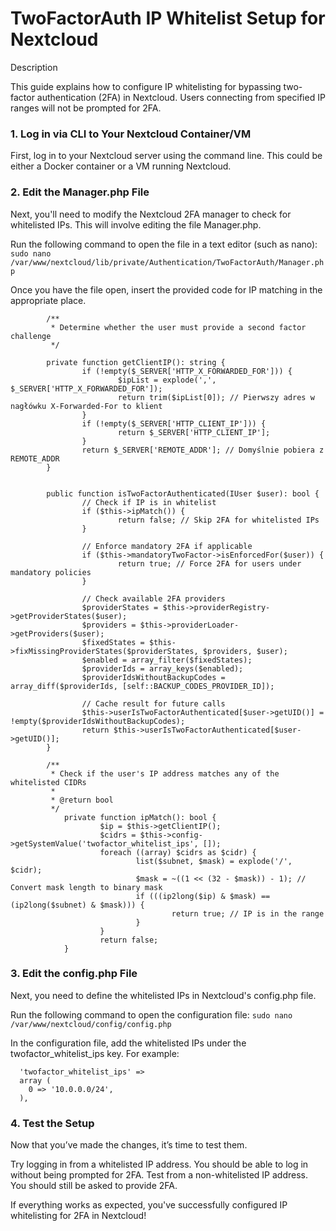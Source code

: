 # TwoFactorAuth IP Whitelist Setup for Nextcloud

Description

This guide explains how to configure IP whitelisting for bypassing two-factor authentication (2FA) in Nextcloud. Users connecting from specified IP ranges will not be prompted for 2FA.

### 1. Log in via CLI to Your Nextcloud Container/VM
First, log in to your Nextcloud server using the command line. This could be either a Docker container or a VM running Nextcloud.

### 2. Edit the Manager.php File
Next, you'll need to modify the Nextcloud 2FA manager to check for whitelisted IPs. This will involve editing the file Manager.php.

Run the following command to open the file in a text editor (such as nano):
`sudo nano /var/www/nextcloud/lib/private/Authentication/TwoFactorAuth/Manager.php`

Once you have the file open, insert the provided code for IP matching in the appropriate place.

```
        /**
         * Determine whether the user must provide a second factor challenge
         */

		private function getClientIP(): string {
		        if (!empty($_SERVER['HTTP_X_FORWARDED_FOR'])) {
		                $ipList = explode(',', $_SERVER['HTTP_X_FORWARDED_FOR']);
		                return trim($ipList[0]); // Pierwszy adres w nagłówku X-Forwarded-For to klient
		        }
		        if (!empty($_SERVER['HTTP_CLIENT_IP'])) {
		                return $_SERVER['HTTP_CLIENT_IP'];
		        }
		        return $_SERVER['REMOTE_ADDR']; // Domyślnie pobiera z REMOTE_ADDR
		}


        public function isTwoFactorAuthenticated(IUser $user): bool {
                // Check if IP is in whitelist
                if ($this->ipMatch()) {
                        return false; // Skip 2FA for whitelisted IPs
                }

                // Enforce mandatory 2FA if applicable
                if ($this->mandatoryTwoFactor->isEnforcedFor($user)) {
                        return true; // Force 2FA for users under mandatory policies
                }

                // Check available 2FA providers
                $providerStates = $this->providerRegistry->getProviderStates($user);
                $providers = $this->providerLoader->getProviders($user);
                $fixedStates = $this->fixMissingProviderStates($providerStates, $providers, $user);
                $enabled = array_filter($fixedStates);
                $providerIds = array_keys($enabled);
                $providerIdsWithoutBackupCodes = array_diff($providerIds, [self::BACKUP_CODES_PROVIDER_ID]);

                // Cache result for future calls
                $this->userIsTwoFactorAuthenticated[$user->getUID()] = !empty($providerIdsWithoutBackupCodes);
                return $this->userIsTwoFactorAuthenticated[$user->getUID()];
        }

        /**
         * Check if the user's IP address matches any of the whitelisted CIDRs
         *
         * @return bool
         */
			private function ipMatch(): bool {
			        $ip = $this->getClientIP();
			        $cidrs = $this->config->getSystemValue('twofactor_whitelist_ips', []);
			        foreach ((array) $cidrs as $cidr) {
			                list($subnet, $mask) = explode('/', $cidr);
			                $mask = ~((1 << (32 - $mask)) - 1); // Convert mask length to binary mask
			                if (((ip2long($ip) & $mask) == (ip2long($subnet) & $mask))) {
			                        return true; // IP is in the range
			                }
			        }
			        return false;
			}
```

### 3. Edit the config.php File
Next, you need to define the whitelisted IPs in Nextcloud's config.php file.

Run the following command to open the configuration file:
`sudo nano /var/www/nextcloud/config/config.php`

In the configuration file, add the whitelisted IPs under the twofactor_whitelist_ips key. For example:

```
  'twofactor_whitelist_ips' =>
  array (
    0 => '10.0.0.0/24',
  ),

```

### 4. Test the Setup

Now that you’ve made the changes, it’s time to test them.

Try logging in from a whitelisted IP address. You should be able to log in without being prompted for 2FA.
Test from a non-whitelisted IP address. You should still be asked to provide 2FA.

If everything works as expected, you've successfully configured IP whitelisting for 2FA in Nextcloud!


